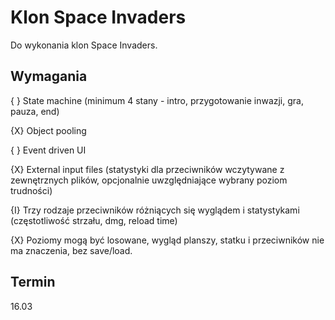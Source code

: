 # Klon Space Invaders
Do wykonania klon Space Invaders.

## Wymagania
{ } State machine (minimum 4 stany - intro, przygotowanie inwazji, gra, pauza, end)

{X} Object pooling

{ } Event driven UI

{X} External input files (statystyki dla przeciwników wczytywane z zewnętrznych plików, opcjonalnie uwzględniające wybrany poziom trudności)

{I} Trzy rodzaje przeciwników różniących się wyglądem i statystykami (częstotliwość strzału, dmg, reload time)

{X} Poziomy mogą być losowane, wygląd planszy, statku i przeciwników nie ma znaczenia, bez save/load.

## Termin
16.03

